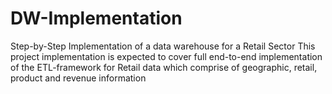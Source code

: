 # DW-Implementation
Step-by-Step Implementation of a data warehouse for a Retail Sector 
This project implementation is expected to cover full end-to-end implementation of the ETL-framework for Retail data which 
comprise of geographic, retail, product and revenue information 



